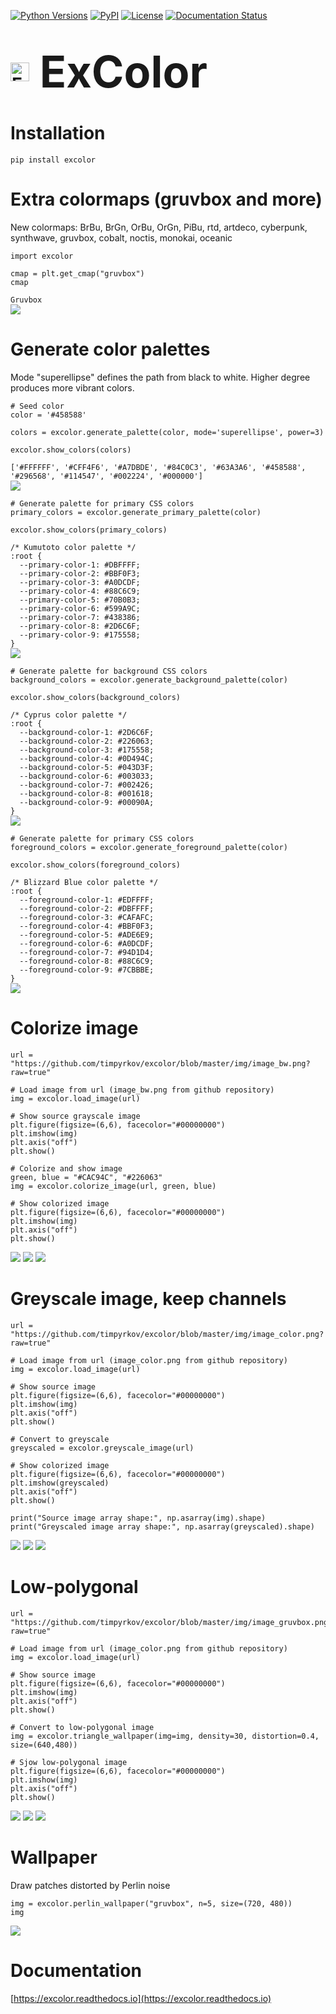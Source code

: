 [![Python Versions](https://img.shields.io/pypi/pyversions/excolor?style=plastic)](https://pypi.org/project/excolor/)
[![PyPI](https://img.shields.io/pypi/v/excolor?style=plastic)](https://pypi.org/project/excolor/)
[![License](https://img.shields.io/pypi/l/excolor?style=plastic)](https://opensource.org/licenses/MIT)
[![Documentation Status](https://readthedocs.org/projects/excolor/badge/?version=latest)](https://excolor.readthedocs.io/en/latest/?badge=latest)


<h1><p align="left">
  <img src="https://github.com/timpyrkov/excolor/blob/master/img/logo.png?raw=true" alt="ExColor logo" height="30" style="vertical-align: middle; margin-right: 10px;">
  <span style="font-size:2.5em; vertical-align: middle;"><b>ExColor</b></span>
</p></h1>


# Installation

```
pip install excolor
```


# Extra colormaps (gruvbox and more)

New colormaps: BrBu, BrGn, OrBu, OrGn, PiBu, rtd, artdeco, cyberpunk, synthwave, gruvbox, cobalt, noctis, monokai, oceanic

```
import excolor

cmap = plt.get_cmap("gruvbox")
cmap
```

`Gruvbox`<br>
![](https://github.com/timpyrkov/excolor/blob/master/img/colormap.png?raw=true)

# Generate color palettes

Mode "superellipse" defines the path from black to white. Higher degree produces more vibrant colors.

```
# Seed color
color = '#458588'

colors = excolor.generate_palette(color, mode='superellipse', power=3)

excolor.show_colors(colors)
```

`['#FFFFFF', '#CFF4F6', '#A7DBDE', '#84C0C3', '#63A3A6', '#458588', '#296568', '#114547', '#002224', '#000000']`<br>
![](https://github.com/timpyrkov/excolor/blob/master/img/palette.png?raw=true)

```
# Generate palette for primary CSS colors
primary_colors = excolor.generate_primary_palette(color)

excolor.show_colors(primary_colors)
```

`/* Kumutoto color palette */`<br>
`:root {`<br>
`  --primary-color-1: #DBFFFF;`<br>
`  --primary-color-2: #BBF0F3;`<br>
`  --primary-color-3: #A0DCDF;`<br>
`  --primary-color-4: #88C6C9;`<br>
`  --primary-color-5: #70B0B3;`<br>
`  --primary-color-6: #599A9C;`<br>
`  --primary-color-7: #438386;`<br>
`  --primary-color-8: #2D6C6F;`<br>
`  --primary-color-9: #175558;`<br>
`}`<br>
![](https://github.com/timpyrkov/excolor/blob/master/img/palette_primary.png?raw=true)


```
# Generate palette for background CSS colors
background_colors = excolor.generate_background_palette(color)

excolor.show_colors(background_colors)
```

`/* Cyprus color palette */`<br>
`:root {`<br>
`  --background-color-1: #2D6C6F;`<br>
`  --background-color-2: #226063;`<br>
`  --background-color-3: #175558;`<br>
`  --background-color-4: #0D494C;`<br>
`  --background-color-5: #043D3F;`<br>
`  --background-color-6: #003033;`<br>
`  --background-color-7: #002426;`<br>
`  --background-color-8: #001618;`<br>
`  --background-color-9: #00090A;`<br>
`}`<br>
![](https://github.com/timpyrkov/excolor/blob/master/img/palette_background.png?raw=true)


```
# Generate palette for primary CSS colors
foreground_colors = excolor.generate_foreground_palette(color)

excolor.show_colors(foreground_colors)
```

`/* Blizzard Blue color palette */`<br>
`:root {`<br>
`  --foreground-color-1: #EDFFFF;`<br>
`  --foreground-color-2: #DBFFFF;`<br>
`  --foreground-color-3: #CAFAFC;`<br>
`  --foreground-color-4: #BBF0F3;`<br>
`  --foreground-color-5: #ADE6E9;`<br>
`  --foreground-color-6: #A0DCDF;`<br>
`  --foreground-color-7: #94D1D4;`<br>
`  --foreground-color-8: #88C6C9;`<br>
`  --foreground-color-9: #7CBBBE;`<br>
`}`<br>
![](https://github.com/timpyrkov/excolor/blob/master/img/palette_foreground.png?raw=true)

# Colorize image

```
url = "https://github.com/timpyrkov/excolor/blob/master/img/image_bw.png?raw=true"

# Load image from url (image_bw.png from github repository)
img = excolor.load_image(url)

# Show source grayscale image
plt.figure(figsize=(6,6), facecolor="#00000000")
plt.imshow(img)
plt.axis("off")
plt.show()

# Colorize and show image
green, blue = "#CAC94C", "#226063"
img = excolor.colorize_image(url, green, blue)

# Show colorized image
plt.figure(figsize=(6,6), facecolor="#00000000")
plt.imshow(img)
plt.axis("off")
plt.show()
```

![](https://github.com/timpyrkov/excolor/blob/master/img/source_greyscale.png?raw=true)
![](https://github.com/timpyrkov/excolor/blob/master/img/arrow.png?raw=true)
![](https://github.com/timpyrkov/excolor/blob/master/img/target_colorize.png?raw=true)


# Greyscale image, keep channels

```
url = "https://github.com/timpyrkov/excolor/blob/master/img/image_color.png?raw=true"

# Load image from url (image_color.png from github repository)
img = excolor.load_image(url)

# Show source image
plt.figure(figsize=(6,6), facecolor="#00000000")
plt.imshow(img)
plt.axis("off")
plt.show()

# Convert to greyscale
greyscaled = excolor.greyscale_image(url)

# Show colorized image
plt.figure(figsize=(6,6), facecolor="#00000000")
plt.imshow(greyscaled)
plt.axis("off")
plt.show()

print("Source image array shape:", np.asarray(img).shape)
print("Greyscaled image array shape:", np.asarray(greyscaled).shape)
```

![](https://github.com/timpyrkov/excolor/blob/master/img/source_color.png?raw=true)
![](https://github.com/timpyrkov/excolor/blob/master/img/arrow.png?raw=true)
![](https://github.com/timpyrkov/excolor/blob/master/img/target_greyscale.png?raw=true)


# Low-polygonal

```
url = "https://github.com/timpyrkov/excolor/blob/master/img/image_gruvbox.png?raw=true"

# Load image from url (image_color.png from github repository)
img = excolor.load_image(url)

# Show source image
plt.figure(figsize=(6,6), facecolor="#00000000")
plt.imshow(img)
plt.axis("off")
plt.show()

# Convert to low-polygonal image
img = excolor.triangle_wallpaper(img=img, density=30, distortion=0.4, size=(640,480))

# Sjow low-polygonal image
plt.figure(figsize=(6,6), facecolor="#00000000")
plt.imshow(img)
plt.axis("off")
plt.show()
```

![](https://github.com/timpyrkov/excolor/blob/master/img/source_color.png?raw=true)
![](https://github.com/timpyrkov/excolor/blob/master/img/arrow.png?raw=true)
![](https://github.com/timpyrkov/excolor/blob/master/img/target_polygonal.png?raw=true)


# Wallpaper

Draw patches distorted by Perlin noise 

```
img = excolor.perlin_wallpaper("gruvbox", n=5, size=(720, 480))
img
```

![](https://github.com/timpyrkov/excolor/blob/master/img/wallpaper.png?raw=true)

# Documentation

[https://excolor.readthedocs.io](https://excolor.readthedocs.io)